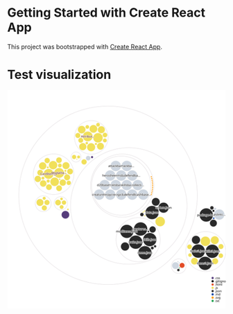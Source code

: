 # Getting Started with Create React App

This project was bootstrapped with [Create React App](https://github.com/facebook/create-react-app).

# Test visualization

![Visualization of this repo](./diagram.svg)
